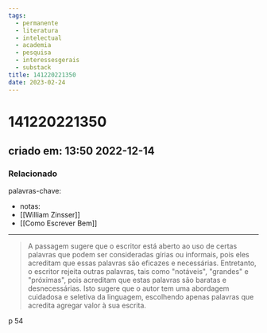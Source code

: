 ```yaml
---
tags:
  - permanente
  - literatura
  - intelectual
  - academia
  - pesquisa
  - interessesgerais
  - substack
title: 141220221350
date: 2023-02-24
---
```


# 141220221350

## criado em: 13:50 2022-12-14

### Relacionado

palavras-chave:

- notas: 
- [[William Zinsser]]
- [[Como Escrever Bem]]
---

>A passagem sugere que o escritor está aberto ao uso de certas palavras que podem ser consideradas gírias ou informais, pois eles acreditam que essas palavras são eficazes e necessárias. Entretanto, o escritor rejeita outras palavras, tais como "notáveis", "grandes" e "próximas", pois acreditam que estas palavras são baratas e desnecessárias. Isto sugere que o autor tem uma abordagem cuidadosa e seletiva da linguagem, escolhendo apenas palavras que acredita agregar valor à sua escrita.

p 54
